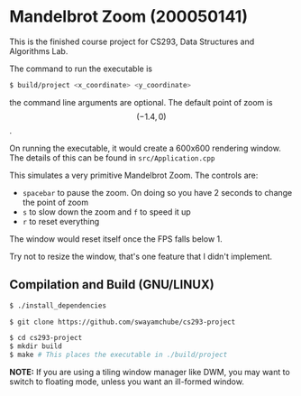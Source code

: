 # Mandelbrot Zoom (200050141)

This is the finished course project for CS293, Data Structures and Algorithms Lab.

The command to run the executable is 
```bash
$ build/project <x_coordinate> <y_coordinate>
``` 
the command line arguments are optional. The default point of zoom is $$(-1.4, 0)$$.

On running the executable, it would create a 600x600 rendering window. The details of this can be found in `src/Application.cpp`

This simulates a very primitive Mandelbrot Zoom. The controls are:
- `spacebar` to pause the zoom. On doing so you have 2 seconds to change the point of zoom
- `s` to slow down the zoom and `f` to speed it up
- `r` to reset everything

The window would reset itself once the FPS falls below 1.

Try not to resize the window, that's one feature that I didn't implement.

## Compilation and Build (GNU/LINUX)
```bash
$ ./install_dependencies
```
```bash
$ git clone https://github.com/swayamchube/cs293-project
```
```bash
$ cd cs293-project
$ mkdir build
$ make # This places the executable in ./build/project
```

**NOTE:** If you are using a tiling window manager like DWM, you may want to switch to floating mode, unless you want an ill-formed window.
